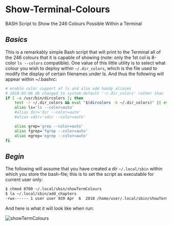 # Show-Terminal-Colours
BASH Script to Show the 246 Colours Possible Within a Terminal

## *Basics*
This is a remarkably simple Bash script that will print to the Terminal all of the 246 colours that it is capable of showing (note: only the 1st col is 8-color `ls --colors` compatible). One value of this little utility is to select what colour you wish to deploy within `~/.dir_colors`, which is the file used to modify the display of certain filenames under ls. And thus the following will appear within ~/.bashrc:

```bash
# enable color support of ls and also add handy aliases
# 2018-03-06 db changed to system-default '~/.dir_colors' rather than '~/.dircolors'
if [ -x /usr/bin/dircolors ]; then
    test -r ~/.dir_colors && eval "$(dircolors -b ~/.dir_colors)" || eval "$(dircolors -b)"
    alias ls='ls --color=auto'
    #alias dir='dir --color=auto'
    #alias vdir='vdir --color=auto'

    alias grep='grep --color=auto'
    alias fgrep='fgrep --color=auto'
    alias egrep='egrep --color=auto'
fi
```

## *Begin*
The following will assume that you have created a dir `~/.local/sbin` within which you store the bash-file; this is to set the script as executable for current user only:

```bash
$ chmod 0700 ~/.local/sbin/showTermColours
$ la ~/.local/sbin/add_chapters
-rwx------ 1 user user 939 Apr  6  2018 /home/user/.local/sbin/showTermColours
```
And here is what it will look like when run:

![showTermColours]()
